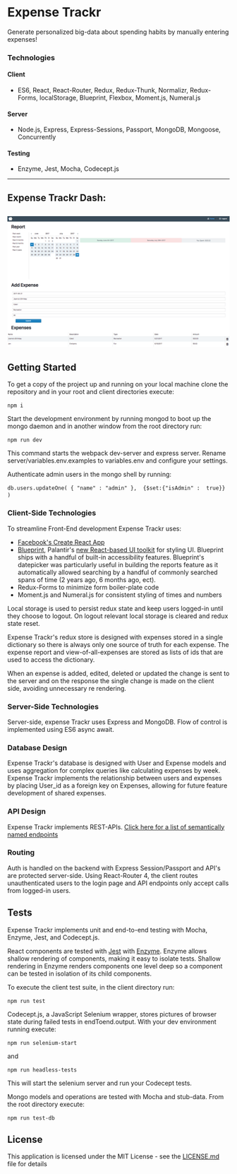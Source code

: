 # Expense Trackr
Generate personalized big-data about spending habits by manually entering expenses!

### Technologies

#### Client
* ES6, React, React-Router, Redux, Redux-Thunk, Normalizr, Redux-Forms, localStorage, Blueprint, Flexbox, Moment.js, Numeral.js

#### Server
* Node.js, Express, Express-Sessions, Passport, MongoDB, Mongoose, Concurrently

#### Testing
* Enzyme, Jest, Mocha, Codecept.js

---
## Expense Trackr Dash:
![expenseTrackr](https://github.com/jenjwong/expenseTrackr/blob/development/client/public/etrackr.png)
---

## Getting Started

To get a copy of the project up and running on your local machine clone the repository and in your root and client directories execute:
```
npm i
```

Start the development environment by running mongod to boot up the mongo daemon and in another window from the root directory run:
```
npm run dev
```
 This command starts the webpack dev-server and express server. Rename server/variables.env.examples to variables.env and configure your settings.

Authenticate admin users in the mongo shell by running:
```
db.users.updateOne( { "name" : "admin" },  {$set:{"isAdmin" :  true}} )
```

### Client-Side Technologies
To streamline Front-End development Expense Trackr uses:

* [Facebook's Create React App](https://github.com/facebookincubator/create-react-app)
* [Blueprint](http://blueprintjs.com/), Palantir's [new React-based UI toolkit](https://medium.com/@palantir/scaling-product-design-with-blueprint-25492827bb4a) for styling UI. Blueprint ships with a handful of built-in accessibility features. Blueprint's datepicker was particularly useful in building the reports feature as it automatically allowed searching by a handful of commonly searched spans of time (2 years ago, 6 months ago, ect).
* Redux-Forms to minimize form boiler-plate code
*  Moment.js and Numeral.js for consistent styling of times and numbers

Local storage is used to persist redux state and keep users logged-in until they choose to logout. On logout relevant local storage is cleared and redux state reset.

Expense Trackr's redux store is designed with expenses stored in a single dictionary so there is always only one source of truth for each expense. The expense report and view-of-all-expenses are stored as lists of ids that are used to access the dictionary.

When an expense is added, edited, deleted or updated the change is sent to the server and on the response the single change is made on the client side, avoiding unnecessary re rendering.

### Server-Side Technologies
Server-side, expense Trackr uses Express and MongoDB. Flow of control is implemented using ES6 async await.

### Database Design
Expense Trackr's database is designed with User and Expense models and uses aggregation for complex queries like calculating expenses by week. Expense Trackr implements the relationship between users and expenses by placing User_id as a foreign key on Expenses, allowing for future feature development of shared expenses.

### API Design
Expense Trackr implements REST-APIs. [Click here for a list of semantically named endpoints](https://github.com/jenjwong/expenseTrackr/blob/development/server/routes/index.js)

### Routing
Auth is handled on the backend with Express Session/Passport and API's are protected server-side. Using React-Router 4, the client routes unauthenticated users to the login page and API endpoints only accept calls from logged-in users.

## Tests

Expense Trackr implements unit and end-to-end testing with Mocha, Enzyme, Jest, and Codecept.js.

React components are tested with [Jest](https://facebook.github.io/jest/) with [Enzyme](https://github.com/airbnb/enzyme). Enzyme allows shallow rendering of components, making it easy to isolate tests. Shallow rendering in Enzyme renders components one level deep so a component can be tested in isolation of its child components. 

To execute the client test suite, in the client directory run:
```
npm run test
```

Codecept.js, a JavaScript Selenium wrapper, stores pictures of browser state during failed tests in endToend.output. With your dev environment running execute:
```
npm run selenium-start
```
and
```
npm run headless-tests
```
This will start the selenium server and run your Codecept tests.

Mongo models and operations are tested with Mocha and stub-data. From the root directory execute:
```
npm run test-db
```

## License

This application is licensed under the MIT License - see the [LICENSE.md](LICENSE.md) file for details
